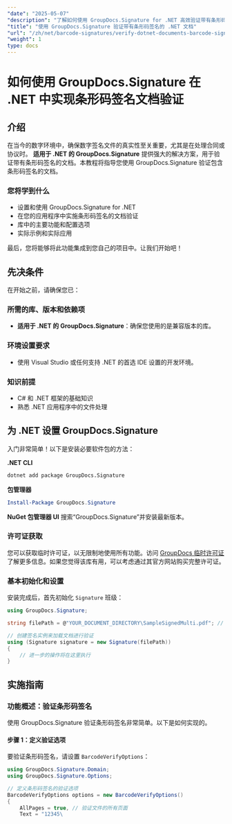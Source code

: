 ```yaml
---
"date": "2025-05-07"
"description": "了解如何使用 GroupDocs.Signature for .NET 高效验证带有条形码签名的文档。本指南涵盖设置、实施和实际应用。"
"title": "使用 GroupDocs.Signature 验证带有条形码签名的 .NET 文档"
"url": "/zh/net/barcode-signatures/verify-dotnet-documents-barcode-signatures-groupdocs/"
"weight": 1
type: docs
---
```

# 如何使用 GroupDocs.Signature 在 .NET 中实现条形码签名文档验证

## 介绍

在当今的数字环境中，确保数字签名文件的真实性至关重要，尤其是在处理合同或协议时。 **适用于 .NET 的 GroupDocs.Signature** 提供强大的解决方案，用于验证带有条形码签名的文档。本教程将指导您使用 GroupDocs.Signature 验证包含条形码签名的文档。

### 您将学到什么
- 设置和使用 GroupDocs.Signature for .NET
- 在您的应用程序中实施条形码签名的文档验证
- 库中的主要功能和配置选项
- 实际示例和实际应用

最后，您将能够将此功能集成到您自己的项目中。让我们开始吧！

## 先决条件
在开始之前，请确保您已：

### 所需的库、版本和依赖项
- **适用于 .NET 的 GroupDocs.Signature**：确保您使用的是兼容版本的库。
  
### 环境设置要求
- 使用 Visual Studio 或任何支持 .NET 的首选 IDE 设置的开发环境。
### 知识前提
- C# 和 .NET 框架的基础知识
- 熟悉 .NET 应用程序中的文件处理

## 为 .NET 设置 GroupDocs.Signature
入门非常简单！以下是安装必要软件包的方法：

**.NET CLI**
```bash
dotnet add package GroupDocs.Signature
```
**包管理器**
```powershell
Install-Package GroupDocs.Signature
```
**NuGet 包管理器 UI**
搜索“GroupDocs.Signature”并安装最新版本。

### 许可证获取
您可以获取临时许可证，以无限制地使用所有功能。访问 [GroupDocs 临时许可证](https://purchase.groupdocs.com/temporary-license/) 了解更多信息。如果您觉得该库有用，可以考虑通过其官方网站购买完整许可证。

### 基本初始化和设置
安装完成后，首先初始化 `Signature` 班级：
```csharp
using GroupDocs.Signature;

string filePath = @"YOUR_DOCUMENT_DIRECTORY\SampleSignedMulti.pdf"; // 替换为您的实际文件路径

// 创建签名实例来加载文档进行验证
using (Signature signature = new Signature(filePath))
{
    // 进一步的操作将在这里执行
}
```
## 实施指南
### 功能概述：验证条形码签名
使用 GroupDocs.Signature 验证条形码签名非常简单。以下是如何实现的。

#### 步骤 1：定义验证选项
要验证条形码签名，请设置 `BarcodeVerifyOptions`：
```csharp
using GroupDocs.Signature.Domain;
using GroupDocs.Signature.Options;

// 定义条形码签名的验证选项
BarcodeVerifyOptions options = new BarcodeVerifyOptions()
{
    AllPages = true, // 验证文件的所有页面
    Text = "12345\